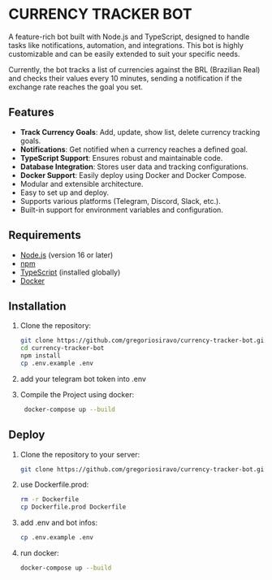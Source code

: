 # CURRENCY TRACKER BOT 

A feature-rich bot built with Node.js and TypeScript, designed to handle tasks like notifications, automation, and integrations. This bot is highly customizable and can be easily extended to suit your specific needs.

Currently, the bot tracks a list of currencies against the BRL (Brazilian Real) and checks their values every 10 minutes, sending a notification if the exchange rate reaches the goal you set.

## Features

- **Track Currency Goals**: Add, update, show list, delete currency tracking goals.
- **Notifications**: Get notified when a currency reaches a defined goal.
- **TypeScript Support**: Ensures robust and maintainable code.
- **Database Integration**: Stores user data and tracking configurations.
- **Docker Support**: Easily deploy using Docker and Docker Compose.
- Modular and extensible architecture.
- Easy to set up and deploy.
- Supports various platforms (Telegram, Discord, Slack, etc.).
- Built-in support for environment variables and configuration.

## Requirements

- [Node.js](https://nodejs.org/) (version 16 or later)
- [npm](https://www.npmjs.com/)
- [TypeScript](https://www.typescriptlang.org/) (installed globally)
- [Docker](https://www.docker.com/)

## Installation

1. Clone the repository:
   ```bash
   git clone https://github.com/gregoriosiravo/currency-tracker-bot.git
   cd currency-tracker-bot
   npm install
   cp .env.example .env
   ```
2. add your telegram bot token into .env

3. Compile the Project using docker:
   ```bash
    docker-compose up --build
    ```
## Deploy 
1. Clone the repository to your server:
   ```bash
   git clone https://github.com/gregoriosiravo/currency-tracker-bot.git
   ```
2. use Dockerfile.prod:
   ```bash
   rm -r Dockerfile
   cp Dockerfile.prod Dockerfile
   ```
3. add .env and bot infos:
   ```bash
   cp .env.example .env
   ```
4. run docker:
   ```bash
   docker-compose up --build
   ```
